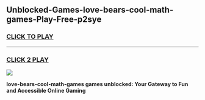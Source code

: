 
## Unblocked-Games-love-bears-cool-math-games-Play-Free-p2sye
<h3>
<a href="https://premium76.site?title=love-bears-cool-math-games&ref=18A">CLICK TO PLAY</a></h3>
<hr>

<h3>
<a href="https://premium76.site?title=love-bears-cool-math-games&ref=18A">CLICK 2 PLAY</a>
  
</h3>

<a href="https://premium76.site?title=love-bears-cool-math-games&ref=18A"><img src="https://clearcache.store/games.png"></a>


**love-bears-cool-math-games games unblocked: Your Gateway to Fun and Accessible Online Gaming**
